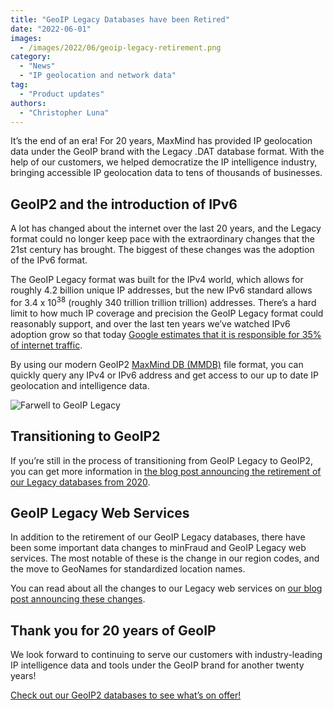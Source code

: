 ```yaml
---
title: "GeoIP Legacy Databases have been Retired"
date: "2022-06-01"
images:
  - /images/2022/06/geoip-legacy-retirement.png
category:
  - "News"
  - "IP geolocation and network data"
tag:
  - "Product updates"
authors:
  - "Christopher Luna"
---
```


It’s the end of an era! For 20 years, MaxMind has provided IP geolocation data
under the GeoIP brand with the Legacy .DAT database format. With the help of our
customers, we helped democratize the IP intelligence industry, bringing
accessible IP geolocation data to tens of thousands of businesses.

## GeoIP2 and the introduction of IPv6

A lot has changed about the internet over the last 20 years, and the Legacy
format could no longer keep pace with the extraordinary changes that the 21st
century has brought. The biggest of these changes was the adoption of the IPv6
format.

The GeoIP Legacy format was built for the IPv4 world, which allows for roughly
4.2 billion unique IP addresses, but the new IPv6 standard allows for 3.4 x
10<sup>38</sup> (roughly 340 trillion trillion trillion) addresses. There’s a
hard limit to how much IP coverage and precision the GeoIP Legacy format could
reasonably support, and over the last ten years we’ve watched IPv6 adoption grow
so that today
[Google estimates that it is responsible for 35% of internet traffic](https://www.google.com/intl/en/ipv6/statistics.html).

By using our modern GeoIP2
[MaxMind DB (MMDB)](https://maxmind.github.io/MaxMind-DB/index.html) file
format, you can quickly query any IPv4 or IPv6 address and get access to our up
to date IP geolocation and intelligence data.

![Farwell to GeoIP Legacy](/images/2022/06/end-of-an-era.png)

## Transitioning to GeoIP2

If you’re still in the process of transitioning from GeoIP Legacy to GeoIP2, you
can get more information in
[the blog post announcing the retirement of our Legacy databases from 2020](/2020/06/retirement-of-geoip-legacy-downloadable-databases-in-may-2022).

## GeoIP Legacy Web Services

In addition to the retirement of our GeoIP Legacy databases, there have been
some important data changes to minFraud and GeoIP Legacy web services. The most
notable of these is the change in our region codes, and the move to GeoNames for
standardized location names.

You can read about all the changes to our Legacy web services on
[our blog post announcing these changes](/2020/06/data-changes-to-geoip-legacy-and-minfraud-legacy-web-services-in-may-2022).

## Thank you for 20 years of GeoIP

We look forward to continuing to serve our customers with industry-leading IP
intelligence data and tools under the GeoIP brand for another twenty years!

[Check out our GeoIP2 databases to see what’s on offer!](https://www.maxmind.com/en/geoip2-databases)

